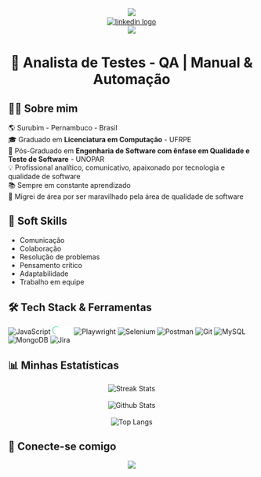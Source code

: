 
<div align="center">
  <img height="150" src="https://media.giphy.com/media/M9gbBd9nbDrOTu1Mqx/giphy.gif" />
</div>

<div align="center">
  <a href="https://br.linkedin.com/in/felipeeLucena" target="_blank">
    <img src="https://img.shields.io/badge/LinkedIn-0077B5?style=for-the-badge&logo=linkedin&logoColor=white" height="25" alt="linkedin logo" />
  </a>
</div>

<div align="center">
  <img src="https://visitor-badge.laobi.icu/badge?page_id=felipeeLucena.felipeeLucena" />
</div>

<h1 align="center">🚀 Analista de Testes - QA | Manual & Automação</h1>

## 👨‍💻 Sobre mim

🌎 Surubim - Pernambuco - Brasil  
🎓 Graduado em **Licenciatura em Computação** - UFRPE  
🎯 Pós-Graduado em **Engenharia de Software com ênfase em Qualidade e Teste de Software** - UNOPAR  
💡 Profissional analítico, comunicativo, apaixonado por tecnologia e qualidade de software  
📚 Sempre em constante aprendizado  
🔄 Migrei de área por ser maravilhado pela área de qualidade de software

## 🧠 Soft Skills

- Comunicação
- Colaboração
- Resolução de problemas
- Pensamento crítico
- Adaptabilidade
- Trabalho em equipe

## 🛠 Tech Stack & Ferramentas

<div style="display: inline_block">

  <img src="https://cdn.jsdelivr.net/gh/devicons/devicon/icons/javascript/javascript-original.svg" width="40" alt="JavaScript"/>
  <img src="https://raw.githubusercontent.com/cypress-io/cypress/develop/assets/cypress-logo-dark.png" width="40" alt="Cypress"/>
  <img src="https://cdn.jsdelivr.net/gh/devicons/devicon/icons/playwright/playwright-original.svg" width="40" alt="Playwright"/>
  <img src="https://cdn.jsdelivr.net/gh/devicons/devicon/icons/selenium/selenium-original.svg" width="40" alt="Selenium"/>
  <img src="https://www.vectorlogo.zone/logos/getpostman/getpostman-icon.svg" width="40" alt="Postman"/>
  <img src="https://cdn.jsdelivr.net/gh/devicons/devicon/icons/git/git-original.svg" width="40" alt="Git"/>
  <img src="https://cdn.jsdelivr.net/gh/devicons/devicon/icons/mysql/mysql-original.svg" width="40" alt="MySQL"/>
  <img src="https://cdn.jsdelivr.net/gh/devicons/devicon/icons/mongodb/mongodb-original.svg" width="40" alt="MongoDB"/>
  <img src="https://cdn.jsdelivr.net/gh/devicons/devicon/icons/jira/jira-original.svg" width="40" alt="Jira"/>

</div>

## 📊 Minhas Estatísticas

<div align="center">
  <img src="https://streak-stats.demolab.com?user=felipeeLucena&theme=dark&hide_border=false&border_radius=5" height="200" alt="Streak Stats"/>
  <br><br>
  <img src="https://github-readme-stats.vercel.app/api?username=felipeeLucena&show_icons=true&theme=dark&hide_border=false&border_radius=5" height="200" alt="Github Stats"/>
  <br><br>
  <img src="https://github-readme-stats.vercel.app/api/top-langs/?username=felipeeLucena&layout=compact&theme=dark&hide_border=false&border_radius=5" height="200" alt="Top Langs"/>
</div>

## 🤝 Conecte-se comigo

<div align="center">
  <a href="https://br.linkedin.com/in/felipeeLucena" target="_blank">
    <img src="https://img.shields.io/badge/LinkedIn-0077B5?style=for-the-badge&logo=linkedin&logoColor=white" height="30"/>
  </a>
</div>
